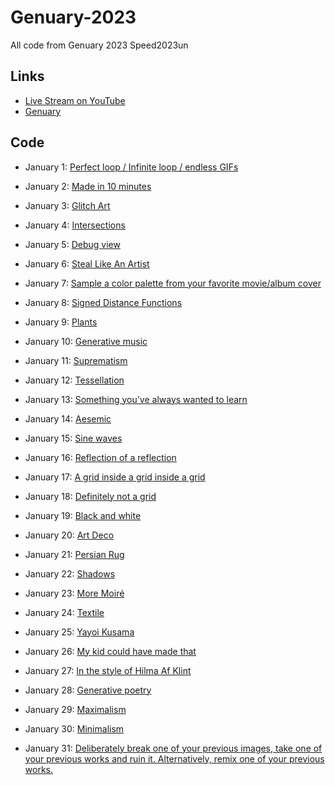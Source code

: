 # Genuary-2023

All code from Genuary 2023 Speed2023un

## Links

- [Live Stream on YouTube](https://www.youtube.com/watch?v=QyGG15J9bAc)
- [Genuary](https://genuary.art)

## Code

- January 1: [Perfect loop / Infinite loop / endless GIFs](https://editor.p5js.org/codingtrain/sketches/BhqIXSyQA)

- January 2: [Made in 10 minutes](https://editor.p5js.org/codingtrain/sketches/BhqIXSyQA)

- January 3: [Glitch Art](./genuary_03/)

- January 4: [Intersections](./genuary_04/)

- January 5: [Debug view](./genuary_05/)

- January 6: [Steal Like An Artist](https://editor.p5js.org/codingtrain/sketches/iS6UH1bLf)

- January 7: [Sample a color palette from your favorite movie/album cover](./genuary_07/)

- January 8: [Signed Distance Functions](./genuary_08/)

- January 9: [Plants](./genuary_09/)

- January 10: [Generative music](https://editor.p5js.org/codingtrain/sketches/w8yM-TPJ1)

- January 11: [Suprematism](https://editor.p5js.org/codingtrain/sketches/86-bIBI5m)

- January 12: [Tessellation](./genuary_12/)

- January 13: [Something you’ve always wanted to learn]()

- January 14: [Aesemic]()

- January 15: [Sine waves](https://editor.p5js.org/codingtrain/sketches/LaYMQFPld)

- January 16: [Reflection of a reflection](https://editor.p5js.org/codingtrain/sketches/1C1itEl_t)

- January 17: [A grid inside a grid inside a grid](./genuary_17/)

- January 18: [Definitely not a grid](./genuary_18/)

- January 19: [Black and white](./genuary_19/)

- January 20: [Art Deco](https://editor.p5js.org/codingtrain/sketches/VqsxfNW_P)

- January 21: [Persian Rug](https://editor.p5js.org/codingtrain/sketches/8VbPMDnOd)

- January 22: [Shadows](https://editor.p5js.org/codingtrain/sketches/ch0QeTpCl)

- January 23: [More Moiré](https://editor.p5js.org/codingtrain/sketches/tSnJ9QcP4)

- January 24: [Textile](./genuary_24/)

- January 25: [Yayoi Kusama](https://editor.p5js.org/codingtrain/sketches/m7Pd2QfSQ)

- January 26: [My kid could have made that](https://editor.p5js.org/codingtrain/sketches/6Wwzkc7EV)

- January 27: [In the style of Hilma Af Klint](https://editor.p5js.org/codingtrain/sketches/AW2otUixx)

- January 28: [Generative poetry](https://editor.p5js.org/codingtrain/sketches/DPBwPzr7J)

- January 29: [Maximalism](./genuary_29/)

- January 30: [Minimalism](./genuary_30/)

- January 31: [Deliberately break one of your previous images, take one of your previous works and ruin it. Alternatively, remix one of your previous works.](./genuary_31/)
